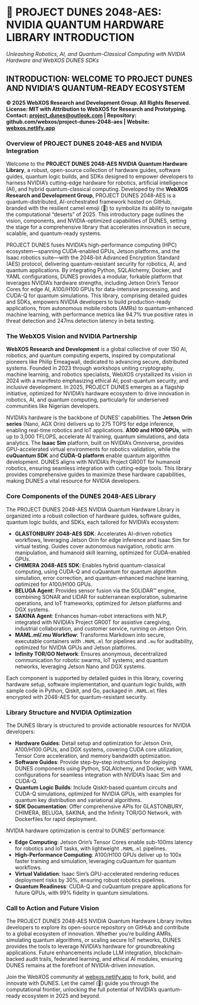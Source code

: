 # 🐪 **PROJECT DUNES 2048-AES: NVIDIA QUANTUM HARDWARE LIBRARY INTRODUCTION**
*Unleashing Robotics, AI, and Quantum-Classical Computing with NVIDIA Hardware and WebXOS DUNES SDKs*

## INTRODUCTION: WELCOME TO PROJECT DUNES AND NVIDIA’S QUANTUM-READY ECOSYSTEM

**© 2025 WebXOS Research and Development Group. All Rights Reserved.**  
**License: MIT with Attribution to WebXOS for Research and Prototyping.**  
**Contact: project_dunes@outlook.com | Repository: github.com/webxos/project-dunes-2048-aes | Website: [webxos.netlify.app](https://webxos.netlify.app)**

### Overview of PROJECT DUNES 2048-AES and NVIDIA Integration

Welcome to the **PROJECT DUNES 2048-AES NVIDIA Quantum Hardware Library**, a robust, open-source collection of hardware guides, software guides, quantum logic builds, and SDKs designed to empower developers to harness NVIDIA’s cutting-edge hardware for robotics, artificial intelligence (AI), and hybrid quantum-classical computing. Developed by the **WebXOS Research and Development Group**, PROJECT DUNES 2048-AES is a quantum-distributed, AI-orchestrated framework hosted on GitHub, branded with the resilient camel emoji (🐪) to symbolize its ability to navigate the computational “deserts” of 2025. This introductory page outlines the vision, components, and NVIDIA-optimized capabilities of DUNES, setting the stage for a comprehensive library that accelerates innovation in secure, scalable, and quantum-ready systems.

PROJECT DUNES fuses NVIDIA’s high-performance computing (HPC) ecosystem—spanning CUDA-enabled GPUs, Jetson platforms, and the Isaac robotics suite—with the 2048-bit Advanced Encryption Standard (AES) protocol, delivering quantum-resistant security for robotics, AI, and quantum applications. By integrating Python, SQLAlchemy, Docker, and YAML configurations, DUNES provides a modular, forkable platform that leverages NVIDIA’s hardware strengths, including Jetson Orin’s Tensor Cores for edge AI, A100/H100 GPUs for data-intensive processing, and CUDA-Q for quantum simulations. This library, comprising detailed guides and SDKs, empowers NVIDIA developers to build production-ready applications, from autonomous mobile robots (AMRs) to quantum-enhanced machine learning, with performance metrics like 94.7% true positive rates in threat detection and 247ms detection latency in beta testing.

### The WebXOS Vision and NVIDIA Partnership

**WebXOS Research and Development** is a global collective of over 150 AI, robotics, and quantum computing experts, inspired by computational pioneers like Philip Emeagwali, dedicated to advancing secure, distributed systems. Founded in 2023 through workshops uniting cryptography, machine learning, and robotics specialists, WebXOS crystallized its vision in 2024 with a manifesto emphasizing ethical AI, post-quantum security, and inclusive development. In 2025, PROJECT DUNES emerges as a flagship initiative, optimized for NVIDIA’s hardware ecosystem to drive innovation in robotics, AI, and quantum computing, particularly for underserved communities like Nigerian developers.

NVIDIA’s hardware is the backbone of DUNES’ capabilities. The **Jetson Orin series** (Nano, AGX Orin) delivers up to 275 TOPS for edge inference, enabling real-time robotics and IoT applications. **A100 and H100 GPUs**, with up to 3,000 TFLOPS, accelerate AI training, quantum simulations, and data analytics. The **Isaac Sim** platform, built on NVIDIA’s Omniverse, provides GPU-accelerated virtual environments for robotics validation, while the **cuQuantum SDK** and **CUDA-Q platform** enable quantum algorithm development. DUNES aligns with NVIDIA’s Project GR00T for humanoid robotics, ensuring seamless integration with cutting-edge tools. This library provides comprehensive guides to maximize these hardware capabilities, making DUNES a vital resource for NVIDIA developers.

### Core Components of the DUNES 2048-AES Library

The PROJECT DUNES 2048-AES NVIDIA Quantum Hardware Library is organized into a robust collection of hardware guides, software guides, quantum logic builds, and SDKs, each tailored for NVIDIA’s ecosystem:

- **GLASTONBURY 2048-AES SDK**: Accelerates AI-driven robotics workflows, leveraging Jetson Orin for edge inference and Isaac Sim for virtual testing. Guides cover autonomous navigation, robotic arm manipulation, and humanoid skill learning, optimized for CUDA-enabled GPUs.
- **CHIMERA 2048-AES SDK**: Enables hybrid quantum-classical computing, using CUDA-Q and cuQuantum for quantum algorithm simulation, error correction, and quantum-enhanced machine learning, optimized for A100/H100 GPUs.
- **BELUGA Agent**: Provides sensor fusion via the SOLIDAR™ engine, combining SONAR and LIDAR for subterranean exploration, submarine operations, and IoT frameworks, optimized for Jetson platforms and DGX systems.
- **SAKINA Agent**: Enhances human-robot interactions with NLP, integrated with NVIDIA’s Project GR00T for assistive caregiving, industrial collaboration, and customer service, running on Jetson Orin.
- **MAML.ml/.mu Workflow**: Transforms Markdown into secure, executable containers with `.MAML.ml` for pipelines and `.mu` for auditability, optimized for NVIDIA GPUs and Jetson platforms.
- **Infinity TOR/GO Network**: Ensures anonymous, decentralized communication for robotic swarms, IoT systems, and quantum networks, leveraging Jetson Nano and DGX systems.

Each component is supported by detailed guides in this library, covering hardware setup, software implementation, and quantum logic builds, with sample code in Python, Qiskit, and Go, packaged in `.MAML.ml` files encrypted with 2048-AES for quantum-resistant security.

### Library Structure and NVIDIA Optimization

The DUNES library is structured to provide actionable resources for NVIDIA developers:
- **Hardware Guides**: Detail setup and optimization for Jetson Orin, A100/H100 GPUs, and DGX systems, covering CUDA core utilization, Tensor Core acceleration, and memory bandwidth optimization.
- **Software Guides**: Provide step-by-step instructions for deploying DUNES components using Python, SQLAlchemy, and Docker, with YAML configurations for seamless integration with NVIDIA’s Isaac Sim and CUDA-Q.
- **Quantum Logic Builds**: Include Qiskit-based quantum circuits and CUDA-Q simulations, optimized for NVIDIA GPUs, with examples for quantum key distribution and variational algorithms.
- **SDK Documentation**: Offer comprehensive APIs for GLASTONBURY, CHIMERA, BELUGA, SAKINA, and the Infinity TOR/GO Network, with Dockerfiles for rapid deployment.

NVIDIA hardware optimization is central to DUNES’ performance:
- **Edge Computing**: Jetson Orin’s Tensor Cores enable sub-100ms latency for robotics and IoT tasks, with lightweight `.MAML.ml` pipelines.
- **High-Performance Computing**: A100/H100 GPUs deliver up to 100x faster training and simulation, leveraging cuQuantum for quantum workflows.
- **Virtual Validation**: Isaac Sim’s GPU-accelerated rendering reduces deployment risks by 30%, ensuring robust robotics pipelines.
- **Quantum Readiness**: CUDA-Q and cuQuantum prepare applications for future QPUs, with 99% fidelity in quantum simulations.

### Call to Action and Future Vision

The PROJECT DUNES 2048-AES NVIDIA Quantum Hardware Library invites developers to explore its open-source repository on GitHub and contribute to a global ecosystem of innovation. Whether you’re building AMRs, simulating quantum algorithms, or scaling secure IoT networks, DUNES provides the tools to leverage NVIDIA’s hardware for groundbreaking applications. Future enhancements include LLM integration, blockchain-backed audit trails, federated learning, and ethical AI modules, ensuring DUNES remains at the forefront of NVIDIA-driven innovation.

Join the WebXOS community at [webxos.netlify.app](https://webxos.netlify.app) to fork, build, and innovate with DUNES. Let the camel (🐪) guide you through the computational frontier, unlocking the full potential of NVIDIA’s quantum-ready ecosystem in 2025 and beyond.